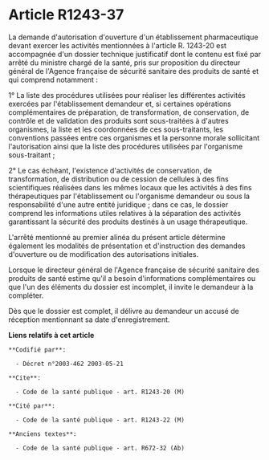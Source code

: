 # Article R1243-37

La demande d'autorisation d'ouverture d'un établissement pharmaceutique devant exercer les activités mentionnées à l'article
R. 1243-20 est accompagnée d'un dossier technique justificatif dont le contenu est fixé par arrêté du ministre chargé de la
santé, pris sur proposition du directeur général de l'Agence française de sécurité sanitaire des produits de santé et qui
comprend notamment :

1° La liste des procédures utilisées pour réaliser les différentes activités exercées par l'établissement demandeur et, si
certaines opérations complémentaires de préparation, de transformation, de conservation, de contrôle et de validation des
produits sont sous-traitées à d'autres organismes, la liste et les coordonnées de ces sous-traitants, les conventions passées
entre ces organismes et la personne morale sollicitant l'autorisation ainsi que la liste des procédures utilisées par
l'organisme sous-traitant ;

2° Le cas échéant, l'existence d'activités de conservation, de transformation, de distribution ou de cession de cellules à
des fins scientifiques réalisées dans les mêmes locaux que les activités à des fins thérapeutiques par l'établissement ou
l'organisme demandeur ou sous la responsabilité d'une autre entité juridique ; dans ce cas, le dossier comprend les
informations utiles relatives à la séparation des activités garantissant la sécurité des produits destinés à un usage
thérapeutique.

L'arrêté mentionné au premier alinéa du présent article détermine également les modalités de présentation et d'instruction
des demandes d'ouverture ou de modification des autorisations initiales.

Lorsque le directeur général de l'Agence française de sécurité sanitaire des produits de santé estime qu'il a besoin
d'informations complémentaires ou que l'un des éléments du dossier est incomplet, il invite le demandeur à la compléter.

Dès que le dossier est complet, il délivre au demandeur un accusé de réception mentionnant sa date d'enregistrement.

**Liens relatifs à cet article**

	**Codifié par**:

	  - Décret n°2003-462 2003-05-21

	**Cite**:

	  - Code de la santé publique - art. R1243-20 (M)

	**Cité par**:

	  - Code de la santé publique - art. R1243-22 (M)

	**Anciens textes**:

	  - Code de la santé publique - art. R672-32 (Ab)
